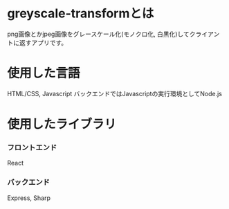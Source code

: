 # greyscale-transformとは
png画像とかjpeg画像をグレースケール化(モノクロ化, 白黒化)してクライアントに返すアプリです。

# 使用した言語
HTML/CSS, Javascript
バックエンドではJavascriptの実行環境としてNode.js

# 使用したライブラリ
  ### フロントエンド
  React
  ### バックエンド
  Express, Sharp
